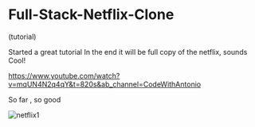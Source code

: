 # Full-Stack-Netflix-Clone
(tutorial)

Started a great tutorial 
In the end it will be full copy of the netflix, sounds Cool!

https://www.youtube.com/watch?v=mqUN4N2q4qY&t=820s&ab_channel=CodeWithAntonio


So far , so good

![netflix1](https://user-images.githubusercontent.com/120993792/232898463-0b04bd94-c32b-460b-9fa6-d456d9f3d00b.png)

